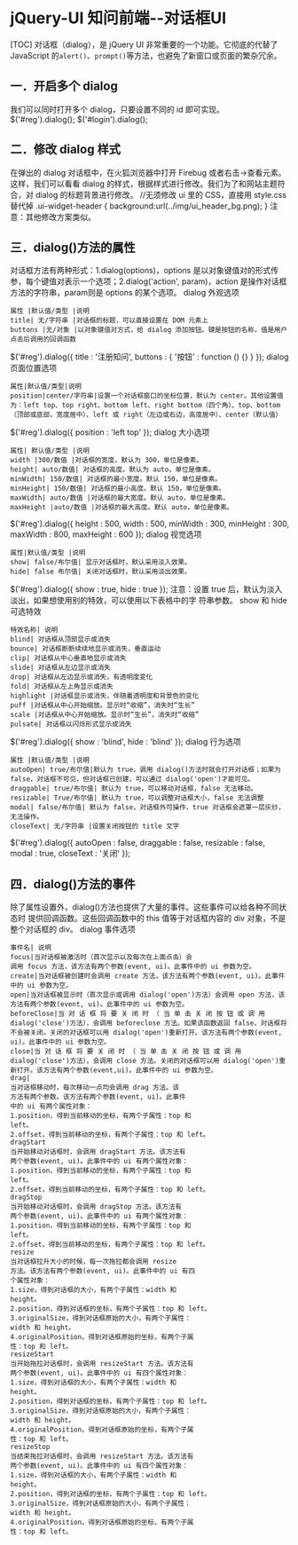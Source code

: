 # jQuery-UI 知问前端--对话框UI
[TOC]
对话框（dialog），是 jQuery UI 非常重要的一个功能。它彻底的代替了 JavaScript 的`alert()`、`prompt()`等方法，也避免了新窗口或页面的繁杂冗余。
## 一．开启多个 dialog
我们可以同时打开多个 dialog，只要设置不同的 id 即可实现。
$('#reg').dialog();
$('#login').dialog();

## 二．修改 dialog 样式
在弹出的 dialog 对话框中，在火狐浏览器中打开 Firebug 或者右击->查看元素。这样，我们可以看看 dialog 的样式，根据样式进行修改。我们为了和网站主题符合，对 dialog 的标题背景进行修改。
//无须修改 ui 里的 CSS，直接用 style.css 替代掉
.ui-widget-header {
background:url(../img/ui_header_bg.png);
}
注意：其他修改方案类似。

## 三．dialog()方法的属性
对话框方法有两种形式：1.dialog(options)，options 是以对象键值对的形式传参，每个键值对表示一个选项；2.dialog('action', param)，action 是操作对话框方法的字符串，param则是 options 的某个选项。
dialog 外观选项
```table
属性 |默认值/类型 |说明
title| 无/字符串 |对话框的标题，可以直接设置在 DOM 元素上
buttons |无/对象 |以对象键值对方式，给 dialog 添加按钮。键是按钮的名称，值是用户点击后调用的回调函数
```
$('#reg').dialog({
title : '注册知问',
buttons : {
'按钮' : function () {}
}
});
dialog 页面位置选项
```table
属性|默认值/类型|说明
position|center/字符串|设置一个对话框窗口的坐标位置，默认为 center。其他设置值为：left top、top right、bottom left、right bottom（四个角）、top、bottom（顶部或底部，宽度居中）、left 或 right（左边或右边，高度居中）、center（默认值）
```
$('#reg').dialog({
position : 'left top'
});
dialog 大小选项
```table
属性| 默认值/类型 |说明
width |300/数值 |对话框的宽度。默认为 300，单位是像素。
height| auto/数值| 对话框的高度。默认为 auto，单位是像素。
minWidth| 150/数值| 对话框的最小宽度。默认 150，单位是像素。
minHeight| 150/数值| 对话框的最小高度。默认 150，单位是像素。
maxWidth| auto/数值 |对话框的最大宽度。默认 auto，单位是像素。
maxHeight |auto/数值 |对话框的最大高度。默认 auto，单位是像素。
```
$('#reg').dialog({
height : 500,
width : 500,
minWidth : 300,
minHeight : 300,
maxWidth : 800,
maxHeight : 600
});
dialog 视觉选项
```table
属性|默认值/类型 |说明
show| false/布尔值| 显示对话框时，默认采用淡入效果。
hide| false 布尔值| 关闭对话框时，默认采用淡出效果。
```
$('#reg').dialog({
show : true,
hide : true
});
注意：设置 true 后，默认为淡入淡出，如果想使用别的特效，可以使用以下表格中的字
符串参数。
show 和 hide 可选特效
```table
特效名称| 说明
blind| 对话框从顶部显示或消失
bounce| 对话框断断续续地显示或消失，垂直运动
clip| 对话框从中心垂直地显示或消失
slide| 对话框从左边显示或消失
drop| 对话框从左边显示或消失，有透明度变化
fold| 对话框从左上角显示或消失
highlight |对话框显示或消失，伴随着透明度和背景色的变化
puff |对话框从中心开始缩放。显示时“收缩”，消失时“生长”
scale |对话框从中心开始缩放。显示时“生长”，消失时“收缩”
pulsate| 对话框以闪烁形式显示或消失
```
$('#reg').dialog({
show : 'blind',
hide : 'blind'
});
dialog 行为选项
```table
属性 |默认值/类型 |说明
autoOpen| true/布尔值|默认为 true，调用 dialog()方法时就会打开对话框；如果为 false，对话框不可见，但对话框已创建，可以通过 dialog('open')才能可见。
draggable| true/布尔值| 默认为 true，可以移动对话框，false 无法移动。
resizable| True/布尔值| 默认为 true，可以调整对话框大小，false 无法调整
modal| false/布尔值| 默认为 false，对话框外可操作，true 对话框会遮罩一层灰纱，无法操作。
closeText| 无/字符串 |设置关闭按钮的 title 文字
```
$('#reg').dialog({
autoOpen : false,
draggable : false,
resizable : false,
modal : true,
closeText : '关闭' });

## 四．dialog()方法的事件
除了属性设置外，dialog()方法也提供了大量的事件。这些事件可以给各种不同状态时
提供回调函数。这些回调函数中的 this 值等于对话框内容的 div 对象，不是整个对话框的 div。
dialog 事件选项
```table
事件名| 说明
focus|当对话框被激活时（首次显示以及每次在上面点击）会
调用 focus 方法，该方法有两个参数(event, ui)。此事件中的 ui 参数为空。
create|当对话框被创建时会调用 create 方法，该方法有两个参数(event, ui)。此事件中的 ui 参数为空。
open|当对话框被显示时（首次显示或调用 dialog('open')方法）会调用 open 方法，该方法有两个参数(event, ui)。此事件中的 ui 参数为空。
beforeClose|当 对 话 框 将 要 关 闭 时 （ 当 单 击 关 闭 按 钮 或 调 用dialog('close')方法），会调用 beforeclose 方法。如果该函数返回 false，对话框将不会被关闭。关闭的对话框可以用 dialog('open')重新打开。该方法有两个参数(event, ui)。此事件中的 ui 参数为空。
close|当 对 话 框 将 要 关 闭 时 （ 当 单 击 关 闭 按 钮 或 调 用dialog('close')方法），会调用 close 方法。关闭的对话框可以用 dialog('open')重新打开。该方法有两个参数(event,ui)。此事件中的 ui 参数为空。
drag|
当对话框移动时，每次移动一点均会调用 drag 方法。该
方法有两个参数。该方法有两个参数(event, ui)。此事件
中的 ui 有两个属性对象：
1.position，得到当前移动的坐标，有两个子属性：top 和
left。
2.offset，得到当前移动的坐标，有两个子属性：top 和 left。
dragStart
当开始移动对话框时，会调用 dragStart 方法。该方法有
两个参数(event, ui)。此事件中的 ui 有两个属性对象：
1.position，得到当前移动的坐标，有两个子属性：top 和
left。
2.offset，得到当前移动的坐标，有两个子属性：top 和 left。
dragStop
当开始移动对话框时，会调用 dragStop 方法。该方法有
两个参数(event, ui)。此事件中的 ui 有两个属性对象：
1.position，得到当前移动的坐标，有两个子属性：top 和
left。
2.offset，得到当前移动的坐标，有两个子属性：top 和 left。
resize
当对话框拉升大小的时候，每一次拖拉都会调用 resize
方法。该方法有两个参数(event, ui)。此事件中的 ui 有四
个属性对象：
1.size，得到对话框的大小，有两个子属性：width 和
height。
2.position，得到对话框的坐标，有两个子属性：top 和 left。
3.originalSize，得到对话框原始的大小，有两个子属性：
width 和 height。
4.originalPosition，得到对话框原始的坐标，有两个子属
性：top 和 left。
resizeStart
当开始拖拉对话框时，会调用 resizeStart 方法。该方法有
两个参数(event, ui)。此事件中的 ui 有四个属性对象：
1.size，得到对话框的大小，有两个子属性：width 和
height。
2.position，得到对话框的坐标，有两个子属性：top 和 left。
3.originalSize，得到对话框原始的大小，有两个子属性：
width 和 height。
4.originalPosition，得到对话框原始的坐标，有两个子属
性：top 和 left。
resizeStop
当结束拖拉对话框时，会调用 resizeStart 方法。该方法有
两个参数(event, ui)。此事件中的 ui 有四个属性对象：
1.size，得到对话框的大小，有两个子属性：width 和
height。
2.position，得到对话框的坐标，有两个子属性：top 和 left。
3.originalSize，得到对话框原始的大小，有两个子属性：
width 和 height。
4.originalPosition，得到对话框原始的坐标，有两个子属
性：top 和 left。
```